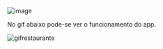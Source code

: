 ![image](https://user-images.githubusercontent.com/93801960/160749052-91441080-e0e7-4b5b-8e48-2444ae4a5bb5.png)

No gif abaixo pode-se ver o funcionamento do app.

![gifrestaurante](https://user-images.githubusercontent.com/93801960/160750867-af8438fc-0f9d-40ff-8854-1261d1ac9925.gif)





